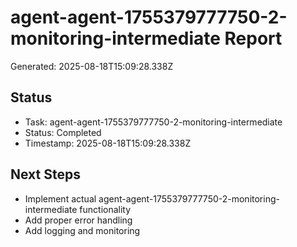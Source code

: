 # agent-agent-1755379777750-2-monitoring-intermediate Report

Generated: 2025-08-18T15:09:28.338Z

## Status
- Task: agent-agent-1755379777750-2-monitoring-intermediate
- Status: Completed
- Timestamp: 2025-08-18T15:09:28.338Z

## Next Steps
- Implement actual agent-agent-1755379777750-2-monitoring-intermediate functionality
- Add proper error handling
- Add logging and monitoring
